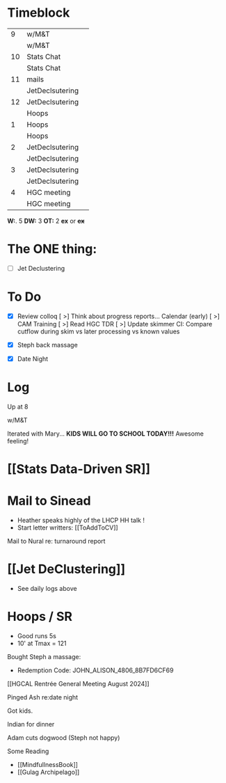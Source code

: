 # Timeblock

|     |                 |     |
| --- | --------------- | --- |
| 9   | w/M&T           |     |
|     | w/M&T           |     |
| 10  | Stats Chat      |     |
|     | Stats Chat      |     |
| 11  | mails           |     |
|     | JetDeclsutering |     |
| 12  | JetDeclsutering |     |
|     | Hoops           |     |
| 1   | Hoops           |     |
|     | Hoops           |     |
| 2   | JetDeclsutering |     |
|     | JetDeclsutering |     |
| 3   | JetDeclsutering |     |
|     | JetDeclsutering |     |
| 4   | HGC meeting     |     |
|     | HGC meeting     |     |

**W:**. 5 
**DW:** 3
**OT:** 2
**ex** or **~~ex~~**

# The ONE thing: 
- [ ] Jet Declustering


# To Do
- [x] Review colloq
 [ >] Think about progress reports... Calendar (early)
 [ >] CAM Training
 [ >] Read HGC TDR
 [ >] Update skimmer CI: Compare cutflow during skim vs later processing vs known values
- [x] Steph back massage 
- [x] Date Night


# Log

Up at 8 

w/M&T

Iterated with Mary... **KIDS WILL GO TO SCHOOL TODAY!!!**
Awesome feeling!

# [[Stats Data-Driven SR]]

# Mail to Sinead 
- Heather speaks highly of the LHCP HH talk ! 
- Start letter writters: [[ToAddToCV]]

Mail to Nural re: turnaround report

# [[Jet DeClustering]]
- See daily logs above

# Hoops / SR
- Good runs 5s
- 10' at Tmax = 121

Bought Steph a massage:
- Redemption Code: JOHN_ALISON_4806_8B7FD6CF69

[[HGCAL Rentrée General Meeting August 2024]]

Pinged Ash re:date night

Got kids. 

Indian for dinner 

Adam cuts dogwood (Steph not happy)

Some Reading
- [[MindfullnessBook]]
- [[Gulag Archipelago]]

